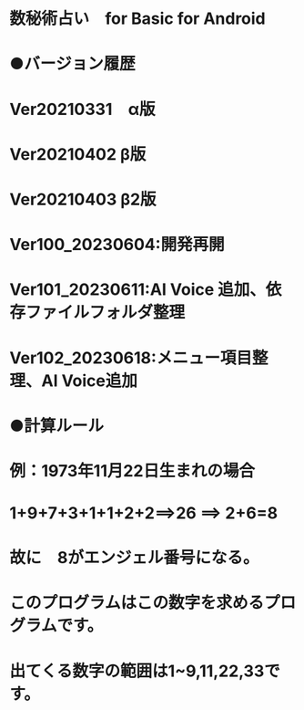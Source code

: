# 数秘術占い　for Basic for Android 

# ●バージョン履歴
# Ver20210331　α版
# Ver20210402 β版
# Ver20210403 β2版

# Ver100_20230604:開発再開
# Ver101_20230611:AI Voice 追加、依存ファイルフォルダ整理
# Ver102_20230618:メニュー項目整理、AI Voice追加

# ●計算ルール
# 例：1973年11月22日生まれの場合
# 1+9+7+3+1+1+2+2==>26 ==> 2+6=8
# 故に　8がエンジェル番号になる。

# このプログラムはこの数字を求めるプログラムです。
# 出てくる数字の範囲は1~9,11,22,33です。





